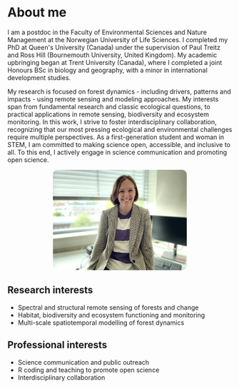 # About me

I am a postdoc in the Faculty of Environmental Sciences and Nature Management at the Norwegian University of Life Sciences. I completed my PhD at Queen's University (Canada) under the supervision of Paul Treitz and Ross Hill (Bournemouth University, United Kingdom). My academic upbringing began at Trent University (Canada), where I completed a joint Honours BSc in biology and geography, with a minor in international development studies.

My research is focused on forest dynamics - including drivers, patterns and impacts - using remote sensing and modeling approaches. My interests span from fundamental research and classic ecological questions, to practical applications in remote sensing, biodiversity and ecosystem monitoring. In this work, I strive to foster interdisciplinary collaboration, recognizing that our most pressing ecological and environmental challenges require multiple perspectives. As a first-generation student and woman in STEM, I am committed to making science open, accessible, and inclusive to all. To this end, I actively engage in science communication and promoting open science.

<p align="center">
  <img src="/assets/images/me.jpg" alt="My photo" style="max-width:300px; border-radius:10px;">
</p>

## Research interests
- Spectral and structural remote sensing of forests and change
- Habitat, biodiversity and ecosystem functioning and monitoring
- Multi-scale spatiotemporal modelling of forest dynamics

## Professional interests
- Science communication and public outreach
- R coding and teaching to promote open science
- Interdisciplinary collaboration
